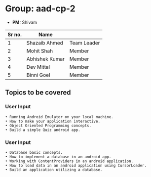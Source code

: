 # Group: aad-cp-2

* **PM:** Shivam

|Sr no.|Name||
|-|-|-|
|1|Shazaib Ahmed| Team Leader|
|2|Mohit Shah|Member|
|3|Abhishek Kumar|Member|
|4|Dev Mittal|Member|
|5|Binni Goel|Member|

## Topics to be covered

### User Input
    • Running Android Emulator on your local machine.
    • How to make your application interactive.
    • Object Oriented Programming concepts.
    • Build a simple Quiz android app. 
    
### User Input
    • Database basic concepts.
    • How to implement a database in an android app.
    • Working with ContentProviders in an android application.
    • How to load data in an android application using CursorLoader.
    • Build an application utilizing a database.

